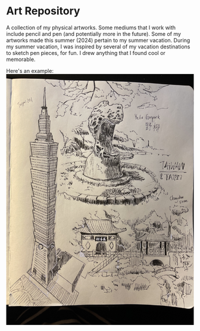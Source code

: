 # Art Repository
A collection of my physical artworks. Some mediums that I work with include pencil and pen (and potentially more in the future). 
Some of my artworks made this summer (2024) pertain to my summer vacation. During my summer vacation, I was inspired by several of my vacation destinations to sketch pen pieces, for fun. I drew anything that I found cool or memorable.

Here's an example:  
![art of some monuments in Taiwan](https://github.com/James-Lian/art/blob/main/taipei%20vacation%20page.jpg)
